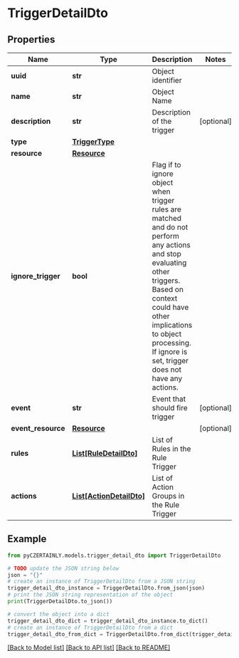 # TriggerDetailDto


## Properties

Name | Type | Description | Notes
------------ | ------------- | ------------- | -------------
**uuid** | **str** | Object identifier | 
**name** | **str** | Object Name | 
**description** | **str** | Description of the trigger | [optional] 
**type** | [**TriggerType**](TriggerType.md) |  | 
**resource** | [**Resource**](Resource.md) |  | 
**ignore_trigger** | **bool** | Flag if to ignore object when trigger rules are matched and do not perform any actions and stop evaluating other triggers. Based on context could have other implications to object processing. If ignore is set, trigger does not have any actions. | 
**event** | **str** | Event that should fire trigger | [optional] 
**event_resource** | [**Resource**](Resource.md) |  | [optional] 
**rules** | [**List[RuleDetailDto]**](RuleDetailDto.md) | List of Rules in the Rule Trigger | 
**actions** | [**List[ActionDetailDto]**](ActionDetailDto.md) | List of Action Groups in the Rule Trigger | 

## Example

```python
from pyCZERTAINLY.models.trigger_detail_dto import TriggerDetailDto

# TODO update the JSON string below
json = "{}"
# create an instance of TriggerDetailDto from a JSON string
trigger_detail_dto_instance = TriggerDetailDto.from_json(json)
# print the JSON string representation of the object
print(TriggerDetailDto.to_json())

# convert the object into a dict
trigger_detail_dto_dict = trigger_detail_dto_instance.to_dict()
# create an instance of TriggerDetailDto from a dict
trigger_detail_dto_from_dict = TriggerDetailDto.from_dict(trigger_detail_dto_dict)
```
[[Back to Model list]](../README.md#documentation-for-models) [[Back to API list]](../README.md#documentation-for-api-endpoints) [[Back to README]](../README.md)


